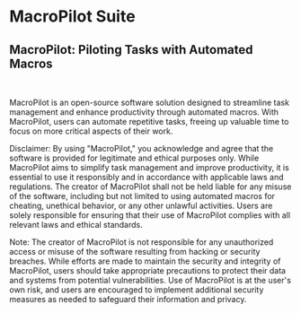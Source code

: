 # MacroPilot Suite
## MacroPilot: Piloting Tasks with Automated Macros
<br>

MacroPilot is an open-source software solution designed to streamline task management and enhance productivity through automated macros. With MacroPilot, users can automate repetitive tasks, freeing up valuable time to focus on more critical aspects of their work.

Disclaimer:
By using "MacroPilot," you acknowledge and agree that the software is provided for legitimate and ethical purposes only. While MacroPilot aims to simplify task management and improve productivity, it is essential to use it responsibly and in accordance with applicable laws and regulations. The creator of MacroPilot shall not be held liable for any misuse of the software, including but not limited to using automated macros for cheating, unethical behavior, or any other unlawful activities. Users are solely responsible for ensuring that their use of MacroPilot complies with all relevant laws and ethical standards.

Note: The creator of MacroPilot is not responsible for any unauthorized access or misuse of the software resulting from hacking or security breaches. While efforts are made to maintain the security and integrity of MacroPilot, users should take appropriate precautions to protect their data and systems from potential vulnerabilities. Use of MacroPilot is at the user's own risk, and users are encouraged to implement additional security measures as needed to safeguard their information and privacy.




